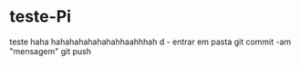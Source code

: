 # teste-Pi

teste
haha
hahahahahahahahhaahhhah
d - entrar em pasta
git commit -am "mensagem"
git push
